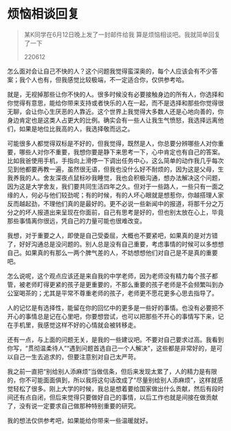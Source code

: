 # 烦恼相谈回复

> 某K同学在6月12日晚上发了一封邮件给我 算是烦恼相谈吧。我就简单回复了一下
> 
> 220612

怎么面对会让自己不快的人？这个问题我觉得蛮深奥的，每个人应该会有不少答案；我个人也有，但我感觉比较极端，不一定适合你，仅供参考哈。

就是，无视掉那些让你不快的人。很多时候没有必要接触身边的所有人，你选择和你觉得有意思，能给你带来支持或者快乐的人在一起，而不是选择和那些你觉得很无聊，会让你心生厌恶的人靠近。这个世界上我觉得大多数人还是心地向善的，你身边肯定也是这类人占更大的比例。确实会有一些人让我生气愤怒，我选择远离他们，如果是地位比我高的人，我选择敬而远之。

可能很多人都觉得双标是不好的，但我觉得，既然是人，你总要分辨哪些人对你重要，哪些人对你不重要，我想你要是静下来思考一下，心中肯定也有自己的答案。比如我爸使用手机，手指向上滑停一下调出任务中心，这么简单的动作我几乎每次见到他都要再教一遍，虽然很无语，但我也没什么好不耐烦的，因为这是父母，生我养我的人。舍友深夜点鼠标吵我睡觉，我也会积极沟通，想办法解决这个问题，因为这是大学舍友，我们要共同生活四年之久。但对于一些路人，一些只有一面之缘的人，何必与他们较劲呢；有的时候，有的人坏心眼就是想惹你，你越搭理人家反而越起劲，不理他们真的是最好的。更不必说一些新闻中的报道，将那千分之万分之的坏人报道出来呈现在你面前，自己有思考是好的，但也别太放在心上，毕竟那些事情离你很远，凭自己的力量可能也很难改变。

我想，对于重要之人，即使是自己受委屈，大概也不要紧吧，如果真的是对方错了，好好沟通总是没问题的。别人总是没有自己重要，考虑事情的时候可以多想想自己。如果真的有那么一两个脾气差的人，不妨想想他们对自己是不是真的重要吧。

怎么说呢，这个观点应该还是来自我的中学老师，因为老师没有精力每个孩子都管，被老师盯得更紧的孩子是更重要的，不那么重要的孩子老师是不会频繁叫到办公室喝茶的；尤其是平常不尊重老师的孩子，老师更不愿花更多心思去指导了。

人的记忆是有选择性，能留在你的回忆中的更多是一些好的事情。也没有必要把不开心的事情总是记在心里吧，你要想尝试，也可以把那些不开心的事情写下来，记在手机里，我感觉这样不好的心情就会被转移走。

还有一点，与上面的问题无关，是我的一些建议吧。不要对自己要求过高。我看到你写，“贯彻温柔待人”“遇到问题首选自己一个人解决”，这些都是非常好的，是可以自己一生去追求的，但要注意别对自己太严苛。

我之前一直把“别给别人添麻烦”当做信条，但后来发现太累了，人的精力是有限的，你不可能面面俱到，所以我将这句话改成了“尽量别给别人添麻烦”，这样就感觉轻松了很多。刚上大学的时候，我总是想着要给国家做出什么贡献，然后有段时间还有点自闭，但后来觉得只要做好自己的事情，以后工作也就是间接在做贡献了，没有说一定要求自己做那种特别重要的研究。

我的想法仅供参考吧，如果能给你带来一些温暖就好。
